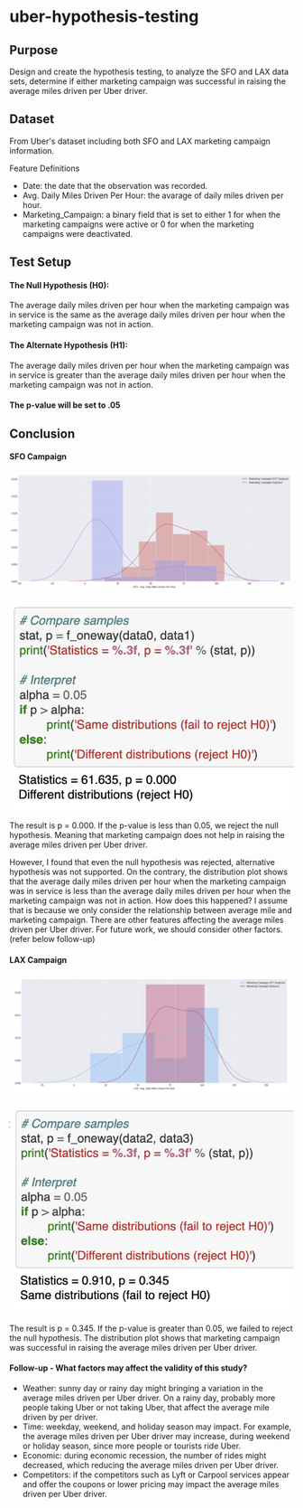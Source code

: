 # uber-hypothesis-testing

## Purpose
Design and create the hypothesis testing, to analyze the SFO and LAX data sets, determine if either marketing campaign was successful in raising the average miles driven per Uber driver.

## Dataset
From Uber's dataset including both SFO and LAX marketing campaign information. 

Feature Definitions
- Date: the date that the observation was recorded.
- Avg. Daily Miles Driven Per Hour: the avarage of daily miles driven per hour.
- Marketing_Campaign: a binary field that is set to either 1 for when the marketing campaigns were active or 0 for when the marketing campaigns were deactivated.

## Test Setup
#### The Null Hypothesis (H0): 

The average daily miles driven per hour when the marketing campaign was in service is the same as the average daily miles driven per hour when the marketing campaign was not in action.

#### The Alternate Hypothesis (H1): 

The average daily miles driven per hour when the marketing campaign was in service is greater than the average daily miles driven per hour when the marketing campaign was not in action.

#### The p-value will be set to .05


## Conclusion

#### SFO Campaign
![image](https://github.com/miayuxin/uber-hypothesis-testing/blob/master/image/SFO.png)

![image](https://github.com/miayuxin/uber-hypothesis-testing/blob/master/image/SFO%20result.png)

The result is p = 0.000. If the p-value is less than 0.05, we reject the null hypothesis. Meaning that marketing campaign does not help in raising the average miles driven per Uber driver.  

However, I found that even the null hypothesis was rejected, alternative hypothesis was not supported. On the contrary, the distribution plot shows that the average daily miles driven per hour when the marketing campaign was in service is less than the average daily miles driven per hour when the marketing campaign was not in action. How does this happened? I assume that is because we only consider the relationship between average mile and marketing campaign. There are other features affecting the average miles driven per Uber driver. For future work, we should consider other factors. (refer below follow-up)


#### LAX Campaign 

![image](https://github.com/miayuxin/uber-hypothesis-testing/blob/master/image/LAX.png)

![image](https://github.com/miayuxin/uber-hypothesis-testing/blob/master/image/LAX%20result.png)

The result is p = 0.345. If the p-value is greater than 0.05, we failed to reject the null hypothesis. The distribution plot shows that marketing campaign was successful in raising the average miles driven per Uber driver.


#### Follow-up - What factors may affect the validity of this study?

- Weather: sunny day or rainy day might bringing a variation in the average miles driven per Uber driver. On a rainy day, probably more people taking Uber or not taking Uber, that affect the average mile driven by per driver.
- Time: weekday, weekend, and holiday season may impact. For example, the average miles driven per Uber driver may increase, during weekend or holiday season, since more people or tourists ride Uber.
- Economic: during economic recession, the number of rides might decreased, which reducing the average miles driven per Uber driver.
- Competitors: if the competitors such as Lyft or Carpool services appear and offer the coupons or lower pricing may impact the average miles driven per Uber driver.